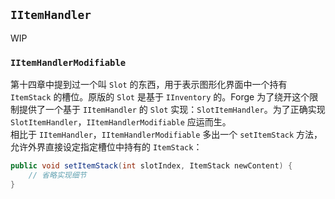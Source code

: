 ## `IItemHandler`

WIP

### `IItemHandlerModifiable`

第十四章中提到过一个叫 `Slot` 的东西，用于表示图形化界面中一个持有 `ItemStack` 的槽位。原版的 `Slot` 是基于 `IInventory` 的。Forge 为了绕开这个限制提供了一个基于 `IItemHandler` 的 `Slot` 实现：`SlotItemHandler`。为了正确实现 `SlotItemHandler`，`IItemHandlerModifiable` 应运而生。  
相比于 `IItemHandler`，`IItemHandlerModifiable` 多出一个 `setItemStack` 方法，允许外界直接设定指定槽位中持有的 `ItemStack`：

```java
public void setItemStack(int slotIndex, ItemStack newContent) {
    // 省略实现细节
}
```
